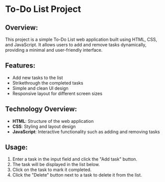 
# To-Do List Project

## Overview:
This project is a simple To-Do List web application built using HTML, CSS, and JavaScript. It allows users to add and remove tasks dynamically, providing a minimal and user-friendly interface.

## Features:
- Add new tasks to the list
- Strikethrough the completed tasks
- Simple and clean UI design
- Responsive layout for different screen sizes

## Technology Overview:
- **HTML**: Structure of the web application
- **CSS**: Styling and layout design
- **JavaScript**: Interactive functionality such as adding and removing tasks

## Usage:
1. Enter a task in the input field and click the "Add task" button.
2. The task will be displayed in the list below.
3. Click on the task to mark it completed.
4. Click the "Delete" button next to a task to delete it from the list.